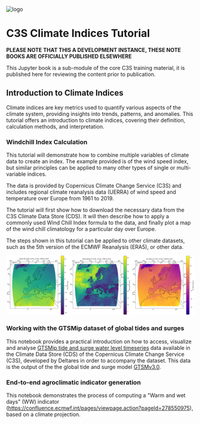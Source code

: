 ![logo](https://climate.copernicus.eu/sites/default/files/2025-03/logoline_c3s.png)

# C3S Climate Indices Tutorial

**PLEASE NOTE THAT THIS A DEVELOPMENT INSTANCE, THESE NOTE BOOKS ARE OFFICIALLY PUBLISHED ELSEWHERE**

This Jupyter book is a sub-module of the core C3S training material, it is published here for reviewing the
content prior to publication.

## Introduction to Climate Indices

Climate indices are key metrics used to quantify various aspects of the climate system, providing insights into trends, patterns, and anomalies. This tutorial offers an introduction to climate indices, covering their definition, calculation methods, and interpretation.

### Windchill Index Calculation

This tutorial will demonstrate how to combine multiple variables of climate data to create an index. The example provided is of the wind speed index, but similar principles can be applied to many other types of single or multi-variable indices.

The data is provided by Copernicus Climate Change Service (C3S) and includes regional climate reanalysis data (UERRA) of wind speed and temperature over Europe from 1961 to 2019.

The tutorial will first show how to download the necessary data from the C3S Climate Data Store (CDS). It will then describe how to apply a commonly used Wind Chill Index formula to the data, and finally plot a map of the wind chill climatology for a particular day over Europe.

The steps shown in this tutorial can be applied to other climate datasets, such as the 5th version of the ECMWF Reanalysis (ERA5), or other data.

![logo](./img/climate_indices.png)

### Working with the GTSMip dataset of global tides and surges

This notebook provides a practical introduction on how to access, visualize and analyse [GTSMip tide and surge water level timeseries](https://cds.climate.copernicus.eu/datasets/sis-water-level-change-timeseries-cmip6?tab=overview) data available in the Climate Data Store (CDS) of the Copernicus Climate Change Service (C3S), developed by Deltares in order to accompany the dataset. This data is the output of the the global tide and surge model [GTSMv3.0](https://www.deltares.nl/en/expertise/projects/global-modelling-of-tides-and-storm-surges).

### End-to-end agroclimatic indicator generation

This notebook demonstrates the process of computing a \"Warm and wet days\" (WW) indicator (https://confluence.ecmwf.int/pages/viewpage.action?pageId=278550975), based on a climate projection.
